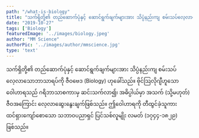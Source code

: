 ```yaml
---
path: "/what-is-biology"
title: "သက်ရှိတို့၏ တည်ဆောက်ပုံနှင့် ဆောင်ရွက်ချက်များအား သိပ္ပံနည်းကျ စမ်းသပ်လေ့လာသောဘာသာရပ်"
date: "2019-10-27"
tags: ['Biology']
featuredImage: '../images/biology.jpeg'
author: "MM Science"
authorPic: '../images/author/mmscience.jpg'
type: 'text'
---
```

သက်ရှိတို့၏ တည်ဆောက်ပုံနှင့် ဆောင်ရွက်ချက်များအား သိပ္ပံနည်းကျ စမ်းသပ်လေ့လာသောဘာသာရပ်ကို ဇီဝဗေဒ (Biology) ဟုခေါ်သည်။ ဗိုင်ဩလိုဂျီဟူသော ဝေါဟာရသည် ဂရိဘာသာစကားမှ ဆင်းသက်လာ၍၊ အဓိပ္ပါယ်မှာ အသက် (သို့မဟုတ်) ဇီဝအကြောင်း လေ့လာဆွေးနွေးချက်ဖြစ်သည်။ ဤဝေါဟာရကို တီထွင်ခဲ့သူကား ထင်ရှားကျော်စောသော သဘာဝပညာရှင် ပြင်သစ်လူမျိုး လမတ် (၁၇၄၄-၁၈၂၉) ဖြစ်သည်။